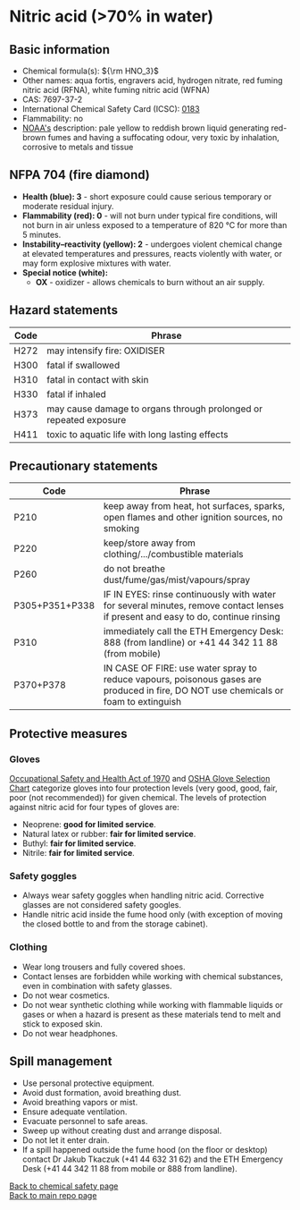 # Nitric acid (>70% in water)

## Basic information
- Chemical formula(s): ${\rm HNO_3}$
- Other names: aqua fortis, engravers acid, hydrogen nitrate, red fuming nitric acid (RFNA), white fuming nitric acid (WFNA)
- CAS: 7697-37-2
- International Chemical Safety Card (ICSC): [0183](https://inchem.org/documents/icsc/icsc/eics0183.htm)
- Flammability: no
- [NOAA's](https://cameochemicals.noaa.gov/chemical/4044) description: pale yellow to reddish brown liquid generating red-brown fumes and having a suffocating odour, very toxic by inhalation, corrosive to metals and tissue

## NFPA 704 (fire diamond)
- **Health (blue): 3** - short exposure could cause serious temporary or moderate residual injury.
- **Flammability (red): 0** - will not burn under typical fire conditions, will not burn in air unless exposed to a temperature of 820 °C for more than 5 minutes.
- **Instability–reactivity (yellow): 2** - undergoes violent chemical change at elevated temperatures and pressures, reacts violently with water, or may form explosive mixtures with water. 
- **Special notice (white):**
	- **OX** - oxidizer - allows chemicals to burn without an air supply.

## Hazard statements
| Code | Phrase                                                            |
| ---- | ----------------------------------------------------------------- |
| H272 | may intensify fire: OXIDISER                                      |
| H300 | fatal if swallowed                                                |
| H310 | fatal in contact with skin                                        |
| H330 | fatal if inhaled                                                  |
| H373 | may cause damage to organs through prolonged or repeated exposure |
| H411 | toxic to aquatic life with long lasting effects                   |

## Precautionary statements
| Code           | Phrase                                                                                                                               |
| -------------- | ------------------------------------------------------------------------------------------------------------------------------------ |
| P210           | keep away from heat, hot surfaces, sparks, open flames and other ignition sources, no smoking                                        |
| P220           | keep/store away from clothing/.../combustible materials                                                                              |
| P260           | do not breathe dust/fume/gas/mist/vapours/spray                                                                                      |
| P305+P351+P338 | IF IN EYES: rinse continuously with water for several minutes, remove contact lenses if present and easy to do, continue rinsing     |
| P310           | immediately call the ETH Emergency Desk: 888 (from landline) or +41 44 342 11 88 (from mobile)                                       |
| P370+P378      | IN CASE OF FIRE: use water spray to reduce vapours, poisonous gases are produced in fire, DO NOT use chemicals or foam to extinguish | 

## Protective measures

### Gloves
[Occupational Safety and Health Act of 1970](https://www.osha.gov/sites/default/files/publications/osha3151.pdf) and [OSHA Glove Selection Chart](https://safety.fsu.edu/safety_manual/OSHA%20Glove%20Selection%20Chart.pdf) categorize gloves into four protection levels (very good, good, fair, poor (not recommended)) for given chemical. The levels of protection against nitric acid for four types of gloves are:

- Neoprene: **good for limited service**.
- Natural latex or rubber: **fair for limited service**.
- Buthyl: **fair for limited service**.
- Nitrile: **fair for limited service**.

### Safety goggles
- Always wear safety goggles when handling nitric acid. Corrective glasses are not considered safety googles.
- Handle nitric acid inside the fume hood only (with exception of moving the closed bottle to and from the storage cabinet).

### Clothing
- Wear long trousers and fully covered shoes.
- Contact lenses are forbidden while working with chemical substances, even in combination with safety glasses.
- Do not wear cosmetics.
- Do not wear synthetic clothing while working with flammable liquids or gases or when a hazard is present as these materials tend to melt and stick to exposed skin.
- Do not wear headphones.

## Spill management
- Use personal protective equipment.
- Avoid dust formation, avoid breathing dust.
- Avoid breathing vapors or mist.
- Ensure adequate ventilation.
- Evacuate personnel to safe areas.
- Sweep up without creating dust and arrange disposal.
- Do not let it enter drain.
- If a spill happened outside the fume hood (on the floor or desktop) contact Dr Jakub Tkaczuk (+41 44 632 31 62) and the ETH Emergency Desk (+41 44 342 11 88 from mobile or 888 from landline).

[Back to chemical safety page](https://github.com/Global-Health-Engineering/group-safety/tree/main/02-chemical-safety)  
[Back to main repo page](https://github.com/Global-Health-Engineering/group-safety)
